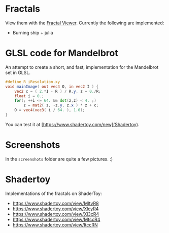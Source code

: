 ﻿# Fractals
 
 View them with the [Fractal Viewer](https://darkeclipz.github.io/fractals/). Currently the following are implemented:
 
  * Burning ship + julia

# GLSL code for Mandelbrot

An attempt to create a short, and fast, implementation for the Mandelbrot set in GLSL.

```glsl
#define R iResolution.xy
void mainImage( out vec4 O, in vec2 I ) {
    vec2 c = ( 2.*I - R ) / R.y, z = 0./R; 
    float i = 0.;
	for(; ++i <= 64. && dot(z,z) < 4. ;)
        z = mat2( z, -z.y, z.x ) * z + c;
    O = vec4(vec3( i / 64. ), 1.0);
}
```

You can test it at [https://www.shadertoy.com/new](Shadertoy).

# Screenshots

In the `screenshots` folder are quite a few pictures. :)

 # Shadertoy
 
 Implementations of the fractals on ShaderToy:

 * https://www.shadertoy.com/view/MltyR8
 * https://www.shadertoy.com/view/XlcyR4
 * https://www.shadertoy.com/view/Xl3cR4
 * https://www.shadertoy.com/view/MtccR4
 * https://www.shadertoy.com/view/ltccRN
